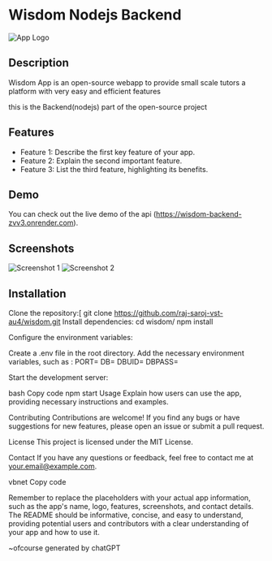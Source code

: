 
# Wisdom Nodejs Backend

![App Logo](link-to-app-logo.png)

## Description

Wisdom App is an open-source webapp to provide small scale tutors a platform with very easy and efficient features

this is the Backend(nodejs) part of the open-source project

## Features

- Feature 1: Describe the first key feature of your app.
- Feature 2: Explain the second important feature.
- Feature 3: List the third feature, highlighting its benefits.

## Demo

You can check out the live demo of the api (https://wisdom-backend-zvv3.onrender.com).

## Screenshots

![Screenshot 1](link-to-screenshot-1.png)
![Screenshot 2](link-to-screenshot-2.png)

## Installation

Clone the repository:[
  git clone https://github.com/raj-saroj-vst-au4/wisdom.git
Install dependencies:
  cd wisdom/
  npm install
  
Configure the environment variables:

Create a .env file in the root directory.
Add the necessary environment variables, such as :
  PORT=
  DB=
  DBUID=
  DBPASS=

Start the development server:

bash
Copy code
npm start
Usage
Explain how users can use the app, providing necessary instructions and examples.

Contributing
Contributions are welcome! If you find any bugs or have suggestions for new features, please open an issue or submit a pull request.

License
This project is licensed under the MIT License.

Contact
If you have any questions or feedback, feel free to contact me at your.email@example.com.

vbnet
Copy code

Remember to replace the placeholders with your actual app information, such as the app's name, logo, features, screenshots, and contact details. The README should be informative, concise, and easy to understand, providing potential users and contributors with a clear understanding of your app and how to use it.


~ofcourse generated by chatGPT

